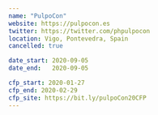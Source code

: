 ```yaml
---
name: "PulpoCon"
website: https://pulpocon.es
twitter: https://twitter.com/phpulpocon
location: Vigo, Pontevedra, Spain
cancelled: true

date_start: 2020-09-05
date_end:   2020-09-05

cfp_start: 2020-01-27
cfp_end: 2020-02-29
cfp_site: https://bit.ly/pulpoCon20CFP
---
```

